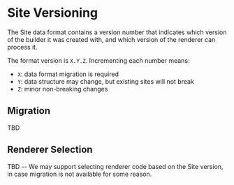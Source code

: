 # Site Versioning

The Site data format contains a version number that indicates which version of the builder it was created with, and which version of the renderer can process it.

The format version is `X.Y.Z`. Incrementing each number means:

- `X`: data format migration is required
- `Y`: data structure may change, but existing sites will not break
- `Z`: minor non-breaking changes

## Migration

TBD

## Renderer Selection

TBD -- We may support selecting renderer code based on the Site version, in case migration is not available for some reason.
